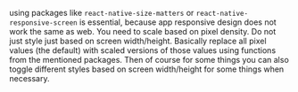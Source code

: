 
using packages like `react-native-size-matters` or `react-native-responsive-screen` is essential, because app responsive design does not work the same as web. You need to scale based on pixel density. Do not just style just based on screen width/height. Basically replace all pixel values (the default) with scaled versions of those values using functions from the mentioned packages. Then of course for some things you can also toggle different styles based on screen width/height for some things when necessary.
